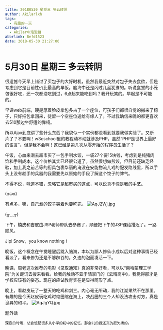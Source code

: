 ```yaml
---
title: 20180530 星期三 多云转阴
author: Akilarlxh
tags:
  - 有趣的一天
categories:
  - Akilarの泡泡糖
abbrlink: 8efd1523
date: 2018-05-30 21:27:00
---
```

# 5月30日 星期三 多云转阴

很遗憾今天早上错过了买包子的大好时机，虽然我最近突然对包子失去食欲，但是考虑到它是目前性价比最高的早饭，脑海中还是闪过几丝犹豫的。听说食堂的小笼包很好吃，还一次都没吃到过，6点起来能吃到吗？我开玩笑的。早起是不可能的。

早课web前端，硬是厚着脸皮拿包多占了一个座位，可孩子们都很自觉的搬来了椅子，只好把包拿回来，徒留一个空座位送给有缘人了。不过我确信来晚的都更喜欢去510那边坐舒适的靠椅。

所以Ajax到底讲了些什么东西？我貌似一个实例都没看到就要我做实验了。又断片了？不要啊！w3cschool里的教程动不动就涉及PHP，虽然“PHP是世界上最好的语言”，但是我不会啊！这已经是第几次从零开始的程序员生活了？

午饭，心血来潮去超市买了一包手制水饺，一袋27个要15块钱，考虑到是纯猪肉馅和手制成本，这个价格其实已经很公道了。虽然很想做煎饺，但目前还缺乏经验，加上我之前苦等的厨具包裹华丽的淹没在安能物流儿戏的配发路线里，所以手头上没有趁手的兵器的我需要先以原始的手段了解这个饺子的脾气。

不得不说，味道不错，忽略它是超市买的这点，可以说真不愧是我的手艺。

(ಡωಡ)

有点多，嘛，自己煮的饺子哭着也要吃完。
![AqJ2Wj.jpg](https://s2.ax1x.com/2019/04/12/AqJ2Wj.jpg)

(╥﹏╥)

下午，楠皮和吉皮由JSP老师带队去参赛了，顺便把下午的JSP课给推迟了。一路顺风。

Jipi Snow，you know nothing！

晚饭，这个概念在午觉睡醒后跳入脑海，本以为鄙人修仙小成以后对这种事情已经看淡了，看来修为还是不够辟谷的。久违的泡面凑活一下。

晚课，周老这次推荐的电影《录取通知》真的非常好看，可以以“南哈蒙理工学院”为关键词去搜来看看。给我的触动不亚于晴掌门的《云晴高中》，我觉得那才是学校应该有的姿态。现在的应试教育实在是显得畸形了点。

晚上，看赵皮玩了一整天的吃鸡和剑三。内心毫无所动，我的江湖果然不在那里。有趣的是今天赵皮玩吃鸡时缩圈缩在海上，决战圈的三个人却没法攻击对方，真是诡异的和平。
![AqJgYQ.jpg](https://s2.ax1x.com/2019/04/12/AqJgYQ.jpg)

题外话
```
深夜的时候，总会想起很多从小学的初中的记忆，那会儿的我还真的挺欠揍的。
```